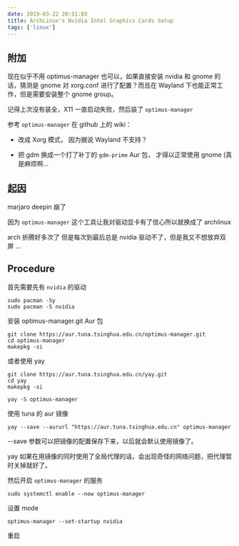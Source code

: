 ```yaml
---
date: 2019-03-22 20:51:03
title: ArchLinux's Nvidia Intel Graphics Cards Setup
tags: ['linux']
---
```


## 附加

现在似乎不用 optimus-manager 也可以，如果直接安装 nvidia 和 gnome 的话，猜测是 gnome 对 xorg.conf 进行了配置？而且在 Wayland 下也能正常工作，但是需要安装整个 gnome group。

记得上次没有装全，X11 一直启动失败，然后装了 `optimus-manager`

参考 `optimus-manager` 在 github 上的 wiki：

- 改成 Xorg 模式， 因为据说 Wayland 不支持？

- 把 gdm 换成一个打了补丁的 `gdm-prime` Aur 包， 才得以正常使用 gnome (真是麻烦啊…

## 起因

marjaro deepin 崩了

因为 `optimus-manager` 这个工具让我对驱动显卡有了信心所以就换成了 archlinux

arch 折腾好多次了 但是每次到最后总是 nvidia 驱动不了，但是我又不想放弃双屏 …

## Procedure

首先需要先有 `nvidia` 的驱动

```shell
sudo pacman -Sy
sudo pacman -S nvidia
```

安装 optimus-manager.git Aur 包

```shell
git clone https://aur.tuna.tsinghua.edu.cn/optimus-manager.git
cd optimus-manager
makepkg -si
```

或者使用 yay

```shell
git clone https://aur.tuna.tsinghua.edu.cn/yay.git
cd yay
makepkg -si
```

```shell
yay -S optimus-manager
```

使用 tuna 的 aur 镜像

```shell
yay --save --aururl "https://aur.tuna.tsinghua.edu.cn" optimus-manager
```

--save 参数可以把镜像的配置保存下来，以后就会默认使用镜像了。

yay 如果在用镜像的同时使用了全局代理的话，会出现奇怪的网络问题，把代理暂时关掉就好了。

然后开启 `optimus-manager` 的服务

```shell
sudo systemctl enable --now optimus-manager
```

设置 mode

```shell
optimus-manager --set-startup nvidia
```

重启
